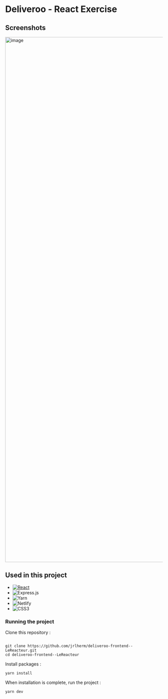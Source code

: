 # Deliveroo - React Exercise

## Screenshots

<img width="1678" alt="image" src="https://github.com/jrlherm/deliveroo-frontend--LeReacteur/assets/10896142/a57a6f5e-3d5d-469d-b843-4b3ddbad689c">

## Used in this project
* [![React][React.js]][React-url]
* ![Express.js](https://img.shields.io/badge/express.js-%23404d59.svg?style=for-the-badge&logo=express&logoColor=%2361DAFB)
* ![Yarn](https://img.shields.io/badge/yarn-%232C8EBB.svg?style=for-the-badge&logo=yarn&logoColor=white)
* ![Netlify](https://img.shields.io/badge/netlify-%23000000.svg?style=for-the-badge&logo=netlify&logoColor=#00C7B7)
* ![CSS3](https://img.shields.io/badge/css3-%231572B6.svg?style=for-the-badge&logo=css3&logoColor=white)


### Running the project

Clone this repository :

```console

git clone https://github.com/jrlherm/deliveroo-frontend--LeReacteur.git
cd deliveroo-frontend--LeReacteur

```

Install packages :

```console
yarn install
```

When installation is complete, run the project :

```console
yarn dev
```

<!-- MARKDOWN LINKS & IMAGES -->
<!-- https://www.markdownguide.org/basic-syntax/#reference-style-links -->
[Expo.js]: https://img.shields.io/badge/express.js-%23404d59.svg?style=for-the-badge&logo=express&logoColor=%2361DAFB
[Express-url]: https://expressjs.com/fr/
[Next.js]: https://img.shields.io/badge/next.js-000000?style=for-the-badge&logo=nextdotjs&logoColor=white
[Next-url]: https://nextjs.org/
[React.js]: https://img.shields.io/badge/React-20232A?style=for-the-badge&logo=react&logoColor=61DAFB
[React-url]: https://reactjs.org/
[Vue.js]: https://img.shields.io/badge/Vue.js-35495E?style=for-the-badge&logo=vuedotjs&logoColor=4FC08D
[Vue-url]: https://vuejs.org/
[Bootstrap.com]: https://img.shields.io/badge/Bootstrap-563D7C?style=for-the-badge&logo=bootstrap&logoColor=white
[Bootstrap-url]: https://getbootstrap.com
[JQuery.com]: https://img.shields.io/badge/jQuery-0769AD?style=for-the-badge&logo=jquery&logoColor=white
[JQuery-url]: https://jquery.com 
[Expo]: https://img.shields.io/badge/expo-1C1E24?style=for-the-badge&logo=expo&logoColor=#D04A37
[Expo-url]: https://expo.dev/
